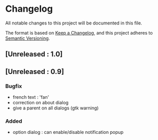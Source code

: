 # Changelog

All notable changes to this project will be documented in this file.

The format is based on [Keep a Changelog](https://keepachangelog.com/en/1.0.0/),
and this project adheres to [Semantic Versioning](https://semver.org/spec/v2.0.0.html).

## [Unreleased : 1.0]

## [Unreleased : 0.9]

### Bugfix

- french text : 'fan'
- correction on about dialog
- give a parent on all dialogs (gtk warning)

### Added

- option dialog : can enable/disable notification popup
